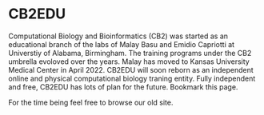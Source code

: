 # CB2EDU

Computational Biology and Bioinformatics (CB2) was started as an educational branch of the labs of Malay Basu and Emidio Capriotti at Universtiy of Alabama, Birmingham. The training programs under the CB2 umbrella evoloved over the years. Malay has moved to Kansas University Medical Center in April 2022. CB2EDU will soon reborn as an independent online and physical computational biology traning entity. Fully independent and free, CB2EDU has lots of plan for the future. Bookmark this page.

For the time being feel free to browse our old site. 

